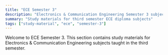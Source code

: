 ```yaml
---
title: "ECE Semester 3"
description: "Electronics & Communication Engineering Semester 3 subjects"
summary: "Study materials for third semester ECE diploma subjects"
tags: ["study-material", "ece", "semester-3"]
---
```


Welcome to ECE Semester 3. This section contains study materials for Electronics & Communication Engineering subjects taught in the third semester.
